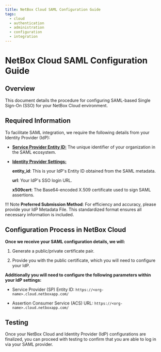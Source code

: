 ```yaml
---
title: NetBox Cloud SAML Configuration Guide
tags:
  - cloud
  - authentication
  - administration
  - configuration
  - integration
---
```


# NetBox Cloud SAML Configuration Guide

## Overview
This document details the procedure for configuring SAML-based Single Sign-On (SSO) for your NetBox Cloud environment.

## Required Information
To facilitate SAML integration, we require the following details from your Identity Provider (IdP):

- <u>**Service Provider Entity ID:**</u> The unique identifier of your organization in the SAML ecosystem.
- <u>**Identity Provider Settings:**</u>

    **entity_id**: This is your IdP's Entity ID obtained from the SAML metadata. 

    **url**: Your IdP's SSO login URL. 

    **x509cert**: The Base64-encoded X.509 certificate used to sign SAML assertions. 

!!! Note
    **Preferred Submission Method**: For efficiency and accuracy, please provide your IdP Metadata File. This standardized format ensures all necessary information is included.

## Configuration Process in NetBox Cloud
**Once we receive your SAML configuration details, we will:**

1. Generate a public/private certificate pair.

2. Provide you with the public certificate, which you will need to configure your IdP.

**Additionally you will need to configure the following parameters within your IdP settings:**

- Service Provider (SP) Entity ID: `https://<org-name>.cloud.netboxapp.com/`

- Assertion Consumer Service (ACS) URL: `https://<org-name>.cloud.netboxapp.com/`

## Testing

Once your NetBox Cloud and Identity Provider (IdP) configurations are finalized, you can proceed with testing to confirm that you are able to log in via your SAML provider.
